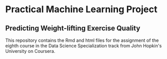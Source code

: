 # Practical Machine Learning Project
## Predicting Weight-lifting Exercise Quality
This repository contains the Rmd and html files for the assignment of the eighth course in the Data Science Specialization track from John Hopkin's University on Coursera.

